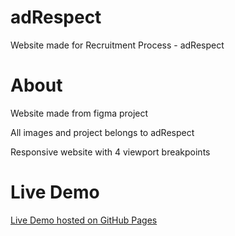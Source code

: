 # adRespect
Website made for Recruitment Process - adRespect


# About
Website made from figma project

All images and project belongs to adRespect

Responsive website with 4 viewport breakpoints


# Live Demo
[Live Demo hosted on GitHub Pages](https://se7en.pl/projects/adRespect/)
